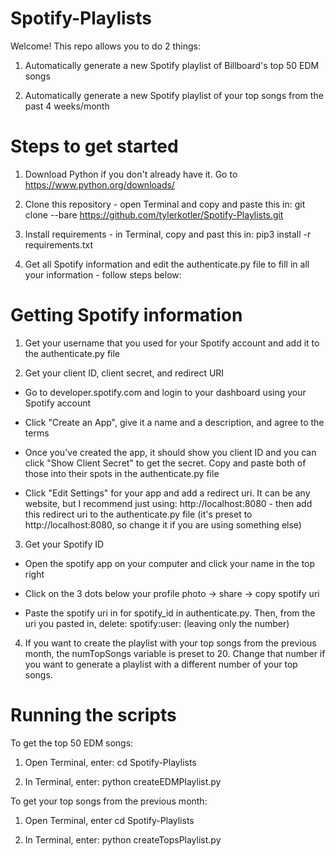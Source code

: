 # Spotify-Playlists
Welcome! This repo allows you to do 2 things:

1. Automatically generate a new Spotify playlist of Billboard's top 50 EDM songs

2. Automatically generate a new Spotify playlist of your top songs from the past 4 weeks/month

# Steps to get started

1. Download Python if you don't already have it. Go to https://www.python.org/downloads/

2. Clone this repository - open Terminal and copy and paste this in: 
    git clone --bare https://github.com/tylerkotler/Spotify-Playlists.git    
    
3. Install requirements - in Terminal, copy and past this in: pip3 install -r requirements.txt

4. Get all Spotify information and edit the authenticate.py file to fill in all your information - follow steps below:

# Getting Spotify information

1. Get your username that you used for your Spotify account and add it to the authenticate.py file

2. Get your client ID, client secret, and redirect URI

 - Go to developer.spotify.com and login to your dashboard using your Spotify account

 - Click "Create an App", give it a name and a description, and agree to the terms

 - Once you've created the app, it should show you client ID and you can click "Show Client Secret" to get the secret. Copy and paste both of those into their spots in the authenticate.py file

 - Click "Edit Settings" for your app and add a redirect uri. It can be any website, but I recommend just using: http://localhost:8080 - then add this redirect uri to the authenticate.py file (it's preset to http://localhost:8080, so change it if you are using something else)

3. Get your Spotify ID

 - Open the spotify app on your computer and click your name in the top right

 - Click on the 3 dots below your profile photo -> share -> copy spotify uri

 - Paste the spotify uri in for spotify_id in authenticate.py. Then, from the uri you pasted in, delete: spotify:user: (leaving only the number)

4. If you want to create the playlist with your top songs from the previous month, the numTopSongs variable is preset to 20. Change that number if you want to generate a playlist with a different number of your top songs.

# Running the scripts

To get the top 50 EDM songs:

1. Open Terminal, enter: cd Spotify-Playlists

2. In Terminal, enter: python createEDMPlaylist.py

To get your top songs from the previous month:

1. Open Terminal, enter cd Spotify-Playlists

2. In Terminal, enter: python createTopsPlaylist.py
